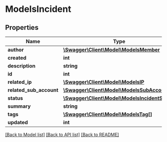 # ModelsIncident

## Properties
Name | Type | Description | Notes
------------ | ------------- | ------------- | -------------
**author** | [**\Swagger\Client\Model\ModelsMember**](ModelsMember.md) |  | [optional] 
**created** | **int** |  | [optional] 
**description** | **string** |  | [optional] 
**id** | **int** |  | [optional] 
**related_ip** | [**\Swagger\Client\Model\ModelsIP**](ModelsIP.md) |  | [optional] 
**related_sub_account** | [**\Swagger\Client\Model\ModelsSubAccount**](ModelsSubAccount.md) |  | [optional] 
**status** | [**\Swagger\Client\Model\ModelsIncidentStatus**](ModelsIncidentStatus.md) |  | [optional] 
**summary** | **string** |  | [optional] 
**tags** | [**\Swagger\Client\Model\ModelsTag[]**](ModelsTag.md) |  | [optional] 
**updated** | **int** |  | [optional] 

[[Back to Model list]](../README.md#documentation-for-models) [[Back to API list]](../README.md#documentation-for-api-endpoints) [[Back to README]](../README.md)


